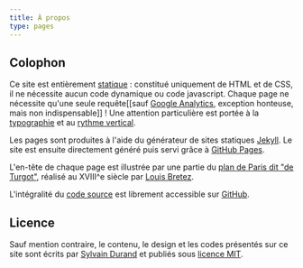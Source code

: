 ```yaml
---
title: À propos
type: pages
---
```


## Colophon
Ce site est entièrement [statique](https://fr.wikipedia.org/wiki/Page_web_statique) : constitué uniquement de HTML et de CSS, il ne nécessite aucun code dynamique ou code javascript. Chaque page ne nécessite qu'une seule requête[[sauf [Google Analytics](http://www.google.com/analytics/), exception honteuse, mais non indispensable]] ! Une attention particulière est portée à la [typographie](http://webtypography.net/) et au [rythme vertical](http://webtypography.net/2.2.2).

Les pages sont produites à l'aide du générateur de sites statiques [Jekyll](http://jekyllrb.com/). Le site est ensuite directement généré puis servi grâce à [GitHub Pages](https://pages.github.com/). 


L'en-tête de chaque page est illustrée par une partie du [plan de Paris dit "de Turgot"](https://fr.wikipedia.org/wiki/Plan_de_Turgot), réalisé au XVIII^e siècle par [Louis Bretez](https://fr.wikipedia.org/wiki/Louis_Bretez).

L'intégralité du [code source](https://github.com/sylvaindurand/sylvaindurand.github.io) est librement accessible sur [GitHub](https://github.com/sylvaindurand/sylvaindurand.github.io).

## Licence
Sauf mention contraire, le contenu, le design et les codes présentés sur ce site sont écrits par [Sylvain Durand](https://github.com/sylvaindurand/) et publiés sous [licence MIT](http://opensource.org/licenses/MIT).
